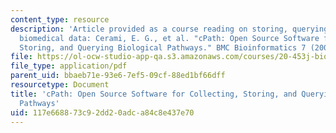 ```yaml
---
content_type: resource
description: 'Article provided as a course reading on storing, querying, and integrating
  biomedical data: Cerami, E. G., et al. "cPath: Open Source Software for Collecting,
  Storing, and Querying Biological Pathways." BMC Bioinformatics 7 (2006): 497.'
file: https://ol-ocw-studio-app-qa.s3.amazonaws.com/courses/20-453j-biomedical-information-technology-fall-2008/117e668873c92dd20adca84c8e437e70_cerami_bmc.pdf
file_type: application/pdf
parent_uid: bbaeb71e-93e6-7ef5-09cf-88ed1bf66dff
resourcetype: Document
title: 'cPath: Open Source Software for Collecting, Storing, and Querying Biological
  Pathways'
uid: 117e6688-73c9-2dd2-0adc-a84c8e437e70
---
```

